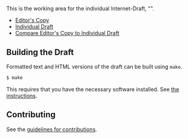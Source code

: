 # 

This is the working area for the individual Internet-Draft, "".

* [Editor's Copy](https://ekr.github.io/draft-rescorla-tls13-semistatic-dh/#go.draft-rescorla-tls13-semistatic-dh.html)
* [Individual Draft](https://tools.ietf.org/html/draft-rescorla-tls13-semistatic-dh)
* [Compare Editor's Copy to Individual Draft](https://ekr.github.io/draft-rescorla-tls13-semistatic-dh/#go.draft-rescorla-tls13-semistatic-dh.diff)

## Building the Draft

Formatted text and HTML versions of the draft can be built using `make`.

```sh
$ make
```

This requires that you have the necessary software installed.  See
[the instructions](https://github.com/martinthomson/i-d-template/blob/master/doc/SETUP.md).


## Contributing

See the
[guidelines for contributions](https://github.com/ekr/draft-rescorla-tls13-semistatic-dh/blob/master/CONTRIBUTING.md).
